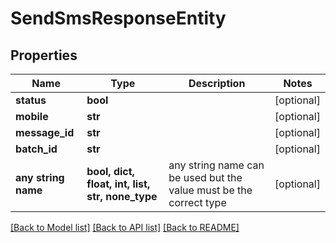 # SendSmsResponseEntity


## Properties
Name | Type | Description | Notes
------------ | ------------- | ------------- | -------------
**status** | **bool** |  | [optional] 
**mobile** | **str** |  | [optional] 
**message_id** | **str** |  | [optional] 
**batch_id** | **str** |  | [optional] 
**any string name** | **bool, dict, float, int, list, str, none_type** | any string name can be used but the value must be the correct type | [optional]

[[Back to Model list]](../README.md#documentation-for-models) [[Back to API list]](../README.md#documentation-for-api-endpoints) [[Back to README]](../README.md)


